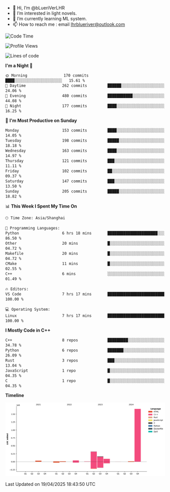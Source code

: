 - 👋 Hi, I’m @bLueriVerLHR
- 👀 I’m interested in light novels.
- 🌱 I’m currently learning ML system.
- 📫 How to reach me : email lhrblueriver@outlook.com

<!--START_SECTION:waka-->
![Code Time](http://img.shields.io/badge/Code%20Time-338%20hrs%2038%20mins-blue)

![Profile Views](http://img.shields.io/badge/Profile%20Views-0-blue)

![Lines of code](https://img.shields.io/badge/From%20Hello%20World%20I%27ve%20Written-2.3%20million%20lines%20of%20code-blue)

**I'm a Night 🦉** 

```text
🌞 Morning                170 commits         ████░░░░░░░░░░░░░░░░░░░░░   15.61 % 
🌆 Daytime                262 commits         ██████░░░░░░░░░░░░░░░░░░░   24.06 % 
🌃 Evening                480 commits         ███████████░░░░░░░░░░░░░░   44.08 % 
🌙 Night                  177 commits         ████░░░░░░░░░░░░░░░░░░░░░   16.25 % 
```
📅 **I'm Most Productive on Sunday** 

```text
Monday                   153 commits         ████░░░░░░░░░░░░░░░░░░░░░   14.05 % 
Tuesday                  198 commits         █████░░░░░░░░░░░░░░░░░░░░   18.18 % 
Wednesday                163 commits         ████░░░░░░░░░░░░░░░░░░░░░   14.97 % 
Thursday                 121 commits         ███░░░░░░░░░░░░░░░░░░░░░░   11.11 % 
Friday                   102 commits         ██░░░░░░░░░░░░░░░░░░░░░░░   09.37 % 
Saturday                 147 commits         ███░░░░░░░░░░░░░░░░░░░░░░   13.50 % 
Sunday                   205 commits         █████░░░░░░░░░░░░░░░░░░░░   18.82 % 
```


📊 **This Week I Spent My Time On** 

```text
🕑︎ Time Zone: Asia/Shanghai

💬 Programming Languages: 
Python                   6 hrs 18 mins       ██████████████████████░░░   86.50 % 
Other                    20 mins             █░░░░░░░░░░░░░░░░░░░░░░░░   04.72 % 
Makefile                 20 mins             █░░░░░░░░░░░░░░░░░░░░░░░░   04.72 % 
CMake                    11 mins             █░░░░░░░░░░░░░░░░░░░░░░░░   02.55 % 
C++                      6 mins              ░░░░░░░░░░░░░░░░░░░░░░░░░   01.49 % 

🔥 Editors: 
VS Code                  7 hrs 17 mins       █████████████████████████   100.00 % 

💻 Operating System: 
Linux                    7 hrs 17 mins       █████████████████████████   100.00 % 
```

**I Mostly Code in C++** 

```text
C++                      8 repos             █████████░░░░░░░░░░░░░░░░   34.78 % 
Python                   6 repos             ███████░░░░░░░░░░░░░░░░░░   26.09 % 
Rust                     3 repos             ███░░░░░░░░░░░░░░░░░░░░░░   13.04 % 
JavaScript               1 repo              █░░░░░░░░░░░░░░░░░░░░░░░░   04.35 % 
C                        1 repo              █░░░░░░░░░░░░░░░░░░░░░░░░   04.35 % 
```



**Timeline**

![Lines of Code chart](https://raw.githubusercontent.com/bLueriVerLHR/bLueriVerLHR/main/assets/bar_graph.png)


 Last Updated on 19/04/2025 18:43:50 UTC
<!--END_SECTION:waka-->
